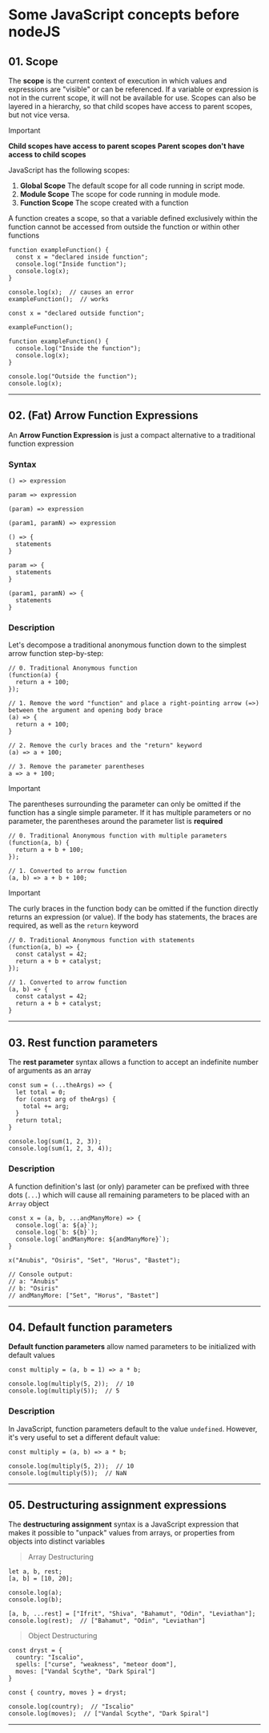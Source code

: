 # Some JavaScript concepts before nodeJS

## 01. Scope

The **scope** is the current context of execution in which values and expressions are "visible" or can be referenced.
If a variable or expression is not in the current scope, it will not be available for use. Scopes can also be layered
in a hierarchy, so that child scopes have access to parent scopes, but not vice versa.

> [!IMPORTANT]
> **Child scopes have access to parent scopes**
> **Parent scopes don't have access to child scopes**

JavaScript has the following scopes:

1. **Global Scope** The default scope for all code running in script mode.
2. **Module Scope** The scope for code running in module mode.
3. **Function Scope** The scope created with a function

A function creates a scope, so that a variable defined exclusively within the function cannot be accessed from outside
the function or within other functions

```
function exampleFunction() {
  const x = "declared inside function";
  console.log("Inside function");
  console.log(x);
}

console.log(x);  // causes an error
exampleFunction();  // works
```

```
const x = "declared outside function";

exampleFunction();

function exampleFunction() {
  console.log("Inside the function");
  console.log(x);
}

console.log("Outside the function");
console.log(x);
```

---

## 02. (Fat) Arrow Function Expressions

An **Arrow Function Expression** is just a compact alternative to a traditional function expression

### Syntax

```
() => expression

param => expression

(param) => expression

(param1, paramN) => expression

() => {
  statements
}

param => {
  statements
}

(param1, paramN) => {
  statements
}
```

### Description

Let's decompose a traditional anonymous function down to the simplest arrow function step-by-step:

```
// 0. Traditional Anonymous function
(function(a) {
  return a + 100;
});

// 1. Remove the word "function" and place a right-pointing arrow (=>) between the argument and opening body brace
(a) => {
  return a + 100;
}

// 2. Remove the curly braces and the "return" keyword
(a) => a + 100;

// 3. Remove the parameter parentheses
a => a + 100;
```

> [!IMPORTANT]
> The parentheses surrounding the parameter can only be omitted if the function has a single simple parameter.
> If it has multiple parameters or no parameter, the parentheses around the parameter list is **required**

```
// 0. Traditional Anonymous function with multiple parameters
(function(a, b) {
  return a + b + 100;
});

// 1. Converted to arrow function
(a, b) => a + b + 100;
```

> [!IMPORTANT]
> The curly braces in the function body can be omitted if the function directly returns an expression (or value).
> If the body has statements, the braces are required, as well as the `return` keyword

```
// 0. Traditional Anonymous function with statements
(function(a, b) => {
  const catalyst = 42;
  return a + b + catalyst;
});

// 1. Converted to arrow function
(a, b) => {
  const catalyst = 42;
  return a + b + catalyst;
}
```

---

## 03. Rest function parameters

The **rest parameter** syntax allows a function to accept an indefinite number of arguments as an array

```
const sum = (...theArgs) => {
  let total = 0;
  for (const arg of theArgs) {
    total += arg;
  }
  return total;
}

console.log(sum(1, 2, 3));
console.log(sum(1, 2, 3, 4));
```

### Description

A function definition's last (or only) parameter can be prefixed with three dots (`...`) which will cause all 
remaining parameters to be placed with an `Array` object

```
const x = (a, b, ...andManyMore) => {
  console.log(`a: ${a}`);
  console.log(`b: ${b}`);
  console.log(`andManyMore: ${andManyMore}`);
}

x("Anubis", "Osiris", "Set", "Horus", "Bastet");

// Console output:
// a: "Anubis"
// b: "Osiris"
// andManyMore: ["Set", "Horus", "Bastet"]
```

---

## 04. Default function parameters

**Default function parameters** allow named parameters to be initialized with default values

```
const multiply = (a, b = 1) => a * b;

console.log(multiply(5, 2));  // 10
console.log(multiply(5));  // 5
```

### Description

In JavaScript, function parameters default to the value `undefined`. However, it's very useful to set a
different default value:

```
const multiply = (a, b) => a * b;

console.log(multiply(5, 2));  // 10
console.log(multiply(5));  // NaN
```

---

## 05. Destructuring assignment expressions

The **destructuring assignment** syntax is a JavaScript expression that makes it possible to "unpack" values from
arrays, or properties from objects into distinct variables

> Array Destructuring
```
let a, b, rest;
[a, b] = [10, 20];

console.log(a);
console.log(b);

[a, b, ...rest] = ["Ifrit", "Shiva", "Bahamut", "Odin", "Leviathan"];
console.log(rest);  // ["Bahamut", "Odin", "Leviathan"]
```

> Object Destructuring
```
const dryst = {
  country: "Iscalio",  
  spells: ["curse", "weakness", "meteor doom"],
  moves: ["Vandal Scythe", "Dark Spiral"]
}

const { country, moves } = dryst;

console.log(country);  // "Iscalio"
console.log(moves);  // ["Vandal Scythe", "Dark Spiral"]  
```

---
